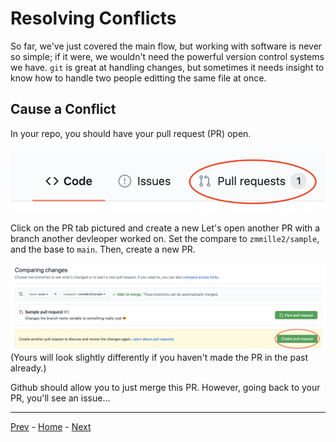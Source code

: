 # Resolving Conflicts
So far, we've just covered the main flow, but working with software is never so simple; if it were, we wouldn't need the powerful version control systems we have.
`git` is great at handling changes, but sometimes it needs insight to know how to handle two people editting the same file at once.

## Cause a Conflict
In your repo, you should have your pull request (PR) open.

![The Github ribbon with 1 Pull Request.](../resources/active-pr.png)

Click on the PR tab pictured and create a new 
Let's open another PR with a branch another devleoper worked on.
Set the compare to `zmmille2/sample`, and the base to `main`.
Then, create a new PR.

![The comparing changes page.](../resources/new-pr.png)
(Yours will look slightly differently if you haven't made the PR in the past already.)

Github should allow you to just merge this PR.
However, going back to your PR, you'll see an issue...

---
[Prev](02-main-flow.md) - [Home](../README.md) - [Next](04-merges-and-rebases.md)
